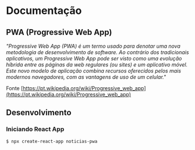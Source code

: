 # Documentação

## PWA (Progressive Web App)

*"Progressive Web App (PWA) é um termo usado para denotar uma nova metodologia de desenvolvimento de software. Ao contrário dos tradicionais aplicativos, um Progressive Web App pode ser visto como uma evolução híbrida entre as páginas da web regulares (ou sites) e um aplicativo móvel. Este novo modelo de aplicação combina recursos oferecidos pelos mais modernos navegadores, com as vantagens de uso de um celular."*

Fonte [https://pt.wikipedia.org/wiki/Progressive_web_app](https://pt.wikipedia.org/wiki/Progressive_web_app)

## Desenvolvimento

### Iniciando React App

```bash
$ npx create-react-app noticias-pwa
```


